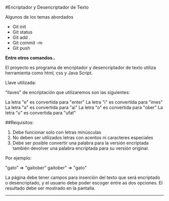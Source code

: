 #Encriptador y Desencriptador de Texto

<p>
Algunos de los temas abordados
</p>

- Git init
- Git status
- Git add .
- Git commit -m
- Git push

**Entre otros comandos..**

<p>
El proyecto es programa de encriptador y desencriptador de texto utiliza herramienta como html, css y Java Script.

Llave utilizada:

"llaves" de encriptación que utilizaremos son las siguientes:

La letra "e" es convertida para "enter"
La letra "i" es convertida para "imes"
La letra "a" es convertida para "ai"
La letra "o" es convertida para "ober"
La letra "u" es convertida para "ufat"

##Requisitos:

1. Debe funcionar solo con letras minúsculas
2. No deben ser utilizados letras con acentos ni caracteres especiales
3. Debe ser posible convertir una palabra para la versión encriptada también devolver una palabra encriptada para su versión original.

Por ejemplo:

"gato" => "gaitober"
gaitober" => "gato"

La página debe tener campos para
inserción del texto que será encriptado o desencriptado, y el usuario debe poder escoger entre as dos opciones.
El resultado debe ser mostrado en la pantalla.
</p>




------------

